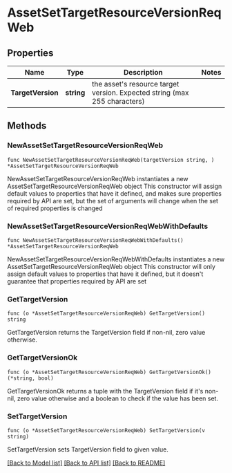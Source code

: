 # AssetSetTargetResourceVersionReqWeb

## Properties

Name | Type | Description | Notes
------------ | ------------- | ------------- | -------------
**TargetVersion** | **string** | the asset&#39;s resource target version. Expected string (max 255 characters) | 

## Methods

### NewAssetSetTargetResourceVersionReqWeb

`func NewAssetSetTargetResourceVersionReqWeb(targetVersion string, ) *AssetSetTargetResourceVersionReqWeb`

NewAssetSetTargetResourceVersionReqWeb instantiates a new AssetSetTargetResourceVersionReqWeb object
This constructor will assign default values to properties that have it defined,
and makes sure properties required by API are set, but the set of arguments
will change when the set of required properties is changed

### NewAssetSetTargetResourceVersionReqWebWithDefaults

`func NewAssetSetTargetResourceVersionReqWebWithDefaults() *AssetSetTargetResourceVersionReqWeb`

NewAssetSetTargetResourceVersionReqWebWithDefaults instantiates a new AssetSetTargetResourceVersionReqWeb object
This constructor will only assign default values to properties that have it defined,
but it doesn't guarantee that properties required by API are set

### GetTargetVersion

`func (o *AssetSetTargetResourceVersionReqWeb) GetTargetVersion() string`

GetTargetVersion returns the TargetVersion field if non-nil, zero value otherwise.

### GetTargetVersionOk

`func (o *AssetSetTargetResourceVersionReqWeb) GetTargetVersionOk() (*string, bool)`

GetTargetVersionOk returns a tuple with the TargetVersion field if it's non-nil, zero value otherwise
and a boolean to check if the value has been set.

### SetTargetVersion

`func (o *AssetSetTargetResourceVersionReqWeb) SetTargetVersion(v string)`

SetTargetVersion sets TargetVersion field to given value.



[[Back to Model list]](../README.md#documentation-for-models) [[Back to API list]](../README.md#documentation-for-api-endpoints) [[Back to README]](../README.md)


